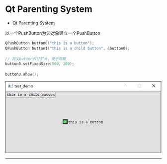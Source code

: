 # Qt Parenting System

- [Qt Parenting System](#qt-parenting-system)


以一个PushButton为父对象建立一个PushButton

```cpp
QPushButton button0("this is a button");
QPushButton button1("this is a child button", &button0);

// 将父button尺寸扩大，便于观察
button0.setFixedSize(500, 200);

button0.show();
```

![](.assert/001.parent.png)

---

